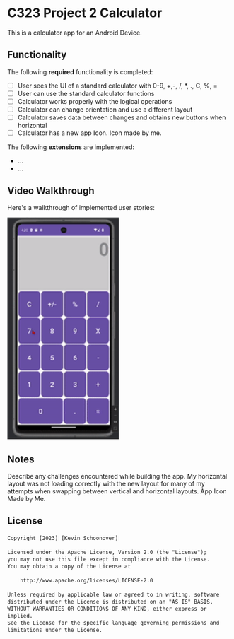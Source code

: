 # C323 Project 2 Calculator

This is a calculator app for an Android Device.

## Functionality 

The following **required** functionality is completed:

* [ ] User sees the UI of a standard calculator with 0-9, +,-, /, *, ., C, %, =
* [ ] User can use the standard calculator functions
* [ ] Calculator works properly with the logical operations
* [ ] Calculator can change orientation and use a different layout
* [ ] Calculator saves data between changes and obtains new buttons when horizontal
* [ ] Calculator has a new app Icon. Icon made by me.

The following **extensions** are implemented:

* ...
* ...

## Video Walkthrough

Here's a walkthrough of implemented user stories:

<img src='walkthrough.gif' title='Video Walkthrough' width='50%' alt='Video Walkthrough' />


## Notes

Describe any challenges encountered while building the app.
My horizontal layout was not loading correctly with the new layout for many of my attempts when swapping between vertical and horizontal layouts. 
App Icon Made by Me.

## License

    Copyright [2023] [Kevin Schoonover]

    Licensed under the Apache License, Version 2.0 (the "License");
    you may not use this file except in compliance with the License.
    You may obtain a copy of the License at

        http://www.apache.org/licenses/LICENSE-2.0

    Unless required by applicable law or agreed to in writing, software
    distributed under the License is distributed on an "AS IS" BASIS,
    WITHOUT WARRANTIES OR CONDITIONS OF ANY KIND, either express or implied.
    See the License for the specific language governing permissions and
    limitations under the License.
